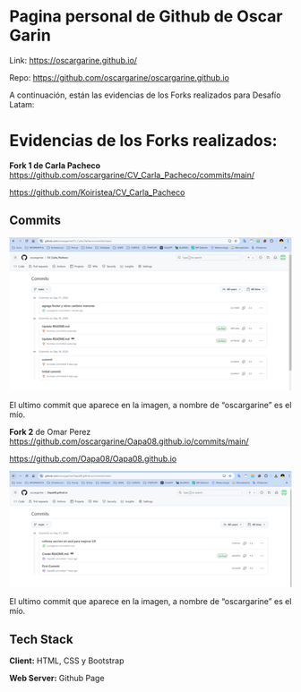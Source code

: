 
# Pagina personal de Github de Oscar Garin

Link: https://oscargarine.github.io/

Repo: https://github.com/oscargarine/oscargarine.github.io


A continuación, están las evidencias de los Forks realizados para Desafío Latam:

# Evidencias de los Forks realizados:

**Fork 1 de Carla Pacheco**
https://github.com/oscargarine/CV_Carla_Pacheco/commits/main/

https://github.com/Koiristea/CV_Carla_Pacheco


## Commits

![Evidencia de commit Fork 1](/assets/img/EvidenciaCommits1.png)

El ultimo commit que aparece en la imagen, a nombre de “oscargarine” es el mío.



**Fork 2** de Omar Perez
https://github.com/oscargarine/Oapa08.github.io/commits/main/

https://github.com/Oapa08/Oapa08.github.io

![Evidencia de commit Fork 2](/assets/img/EvidenciaCommits2.png)

 
El ultimo commit que aparece en la imagen, a nombre de “oscargarine” es el mío.


## Tech Stack

**Client:** HTML, CSS y Bootstrap

**Web Server:** Github Page

